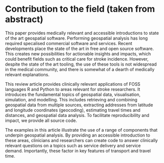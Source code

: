 # Contribution to the field (taken from abstract)

<!-- Briefly summarize in 200 words your manuscript’s contribution to, and position in, the existing literature of your field. This should be written avoiding any technical language or non-standard acronyms. The aim should be to convey the meaning and importance of this research to a non-expert. -->

This paper provides medically relevant and accessible introductions to state of the art geospatial software. Performing geospatial analysis has long required specalised commercial software and services. Recent developments place the state of the art in free and open source software. This creates new possibilities for actionable insights and impacts, which could benefit fields such as critical care for stroke incidence. However, despite the state of the art tooling, the use of these tools is not widespread in the medical community, and there is somewhat of a dearth of medically relevant explanations.

This review article provides clinically relevant applications of FOSS languages R and Python to areas relevant for stroke researchers. It introduces the fundamental topics of geospatial data, visualisation, simulation, and modelling. This includes retrieving and combining geospatial data from multiple sources, extracting addresses from latitude and longitude coordinates (geocoding), estimating travel times and distances, and geospatial data analysis. To facilitate reproducibility and impact, we provide all source code.

The examples in this article illustrate the use of a range of components that underpin geospatial analysis. By providing an accessible introduction to these areas, clinicians and researchers can create code to answer clinically relevant questions on a topics such as service delivery and service demand. Importantly, these factor in key features of transport and travel time.
